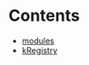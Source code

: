 

# Contents
- [modules](/src/kRegistry/modules)
- [kRegistry](kRegistry.sol/contract.kRegistry.md)
